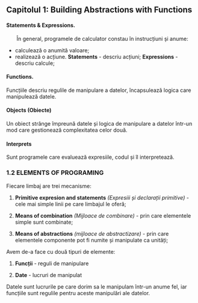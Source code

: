 ## Capitolul 1: Building Abstractions with Functions

#### **Statements & Expressions.**
&nbsp;&nbsp;&nbsp;&nbsp;&nbsp;&nbsp; În general, programele de calculator constau în instrucțiuni și anume:
* calculează o anumită valoare;
* realizează o acțiune.
**Statements** - descriu acțiuni;
**Expressions** - descriu calcule;
#### Functions.
Funcțiile descriu regulile de manipulare a datelor, încapsulează logica care manipulează datele.
#### Objects (Obiecte)
Un obiect strânge împreună datele și logica de manipulare a datelor într-un mod care gestionează complexitatea celor două.
#### Interprets
Sunt programele care evaluează expresiile, codul și îl interpretează.

### 1.2 ELEMENTS OF PROGRAMING
Fiecare limbaj are trei mecanisme:

1.  **Primitive expresion and statements** *(Expresiii și declarații primitive)*  - cele mai simple linii pe care limbajul le oferă;
    
2.  **Means of combination** *(Mijloace de combinare)* - prin care elementele simple sunt combinate;
    
3.  **Means of abstractions** *(mijloace de abstractizare)* - prin care elementele componente pot fi numite și manipulate ca unități;

Avem de-a face cu două tipuri de elemente:

1.  **Funcții** - reguli de manipulare
    
6.  **Date** - lucruri de manipulat
    

Datele sunt lucrurile pe care dorim sa le manipulam într-un anume fel, iar funcțiile sunt regulile pentru aceste manipulări ale datelor.
<!--stackedit_data:
eyJoaXN0b3J5IjpbLTUzNTU3MjIzMCwxNTI1OTY4NDYzLC0yMD
g4NzQ2NjEyXX0=
-->
